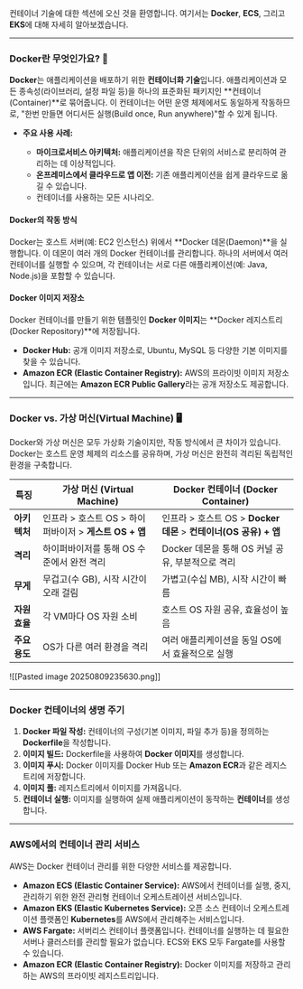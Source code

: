 

컨테이너 기술에 대한 섹션에 오신 것을 환영합니다. 여기서는 **Docker**, **ECS**, 그리고 **EKS**에 대해 자세히 알아보겠습니다.

---

### Docker란 무엇인가요? 🐳

**Docker**는 애플리케이션을 배포하기 위한 **컨테이너화 기술**입니다. 애플리케이션과 모든 종속성(라이브러리, 설정 파일 등)을 하나의 표준화된 패키지인 **컨테이너(Container)**로 묶어줍니다. 이 컨테이너는 어떤 운영 체제에서도 동일하게 작동하므로, "한번 만들면 어디서든 실행(Build once, Run anywhere)"할 수 있게 됩니다.

- **주요 사용 사례:**
    
    - **마이크로서비스 아키텍처:** 애플리케이션을 작은 단위의 서비스로 분리하여 관리하는 데 이상적입니다.
    - **온프레미스에서 클라우드로 앱 이전:** 기존 애플리케이션을 쉽게 클라우드로 옮길 수 있습니다.
    - 컨테이너를 사용하는 모든 시나리오.

#### Docker의 작동 방식

Docker는 호스트 서버(예: EC2 인스턴스) 위에서 **Docker 데몬(Daemon)**을 실행합니다. 이 데몬이 여러 개의 Docker 컨테이너를 관리합니다. 하나의 서버에서 여러 컨테이너를 실행할 수 있으며, 각 컨테이너는 서로 다른 애플리케이션(예: Java, Node.js)을 포함할 수 있습니다.

#### Docker 이미지 저장소

Docker 컨테이너를 만들기 위한 템플릿인 **Docker 이미지**는 **Docker 레지스트리(Docker Repository)**에 저장됩니다.

- **Docker Hub:** 공개 이미지 저장소로, Ubuntu, MySQL 등 다양한 기본 이미지를 찾을 수 있습니다.
- **Amazon ECR (Elastic Container Registry):** AWS의 프라이빗 이미지 저장소입니다. 최근에는 **Amazon ECR Public Gallery**라는 공개 저장소도 제공합니다.

---

### Docker vs. 가상 머신(Virtual Machine) 🖥️

Docker와 가상 머신은 모두 가상화 기술이지만, 작동 방식에서 큰 차이가 있습니다. Docker는 호스트 운영 체제의 리소스를 공유하며, 가상 머신은 완전히 격리된 독립적인 환경을 구축합니다.

| 특징        | 가상 머신 (Virtual Machine)                | Docker 컨테이너 (Docker Container)                     |
| --------- | -------------------------------------- | -------------------------------------------------- |
| **아키텍처**  | 인프라 > 호스트 OS > 하이퍼바이저 > **게스트 OS + 앱** | 인프라 > 호스트 OS > **Docker 데몬** > **컨테이너(OS 공유) + 앱** |
| **격리**    | 하이퍼바이저를 통해 OS 수준에서 완전 격리               | Docker 데몬을 통해 OS 커널 공유, 부분적으로 격리                   |
| **무게**    | 무겁고(수 GB), 시작 시간이 오래 걸림                | 가볍고(수십 MB), 시작 시간이 빠름                              |
| **자원 효율** | 각 VM마다 OS 자원 소비                        | 호스트 OS 자원 공유, 효율성이 높음                              |
| **주요 용도** | OS가 다른 여러 환경을 격리                       | 여러 애플리케이션을 동일 OS에서 효율적으로 실행                        |

![[Pasted image 20250809235630.png]]

---

### Docker 컨테이너의 생명 주기

1. **Docker 파일 작성:** 컨테이너의 구성(기본 이미지, 파일 추가 등)을 정의하는 **Dockerfile**을 작성합니다.
2. **이미지 빌드:** Dockerfile을 사용하여 **Docker 이미지**를 생성합니다.
3. **이미지 푸시:** Docker 이미지를 Docker Hub 또는 **Amazon ECR**과 같은 레지스트리에 저장합니다.
4. **이미지 풀:** 레지스트리에서 이미지를 가져옵니다.
5. **컨테이너 실행:** 이미지를 실행하여 실제 애플리케이션이 동작하는 **컨테이너**를 생성합니다.

---

### AWS에서의 컨테이너 관리 서비스

AWS는 Docker 컨테이너 관리를 위한 다양한 서비스를 제공합니다.

- **Amazon ECS (Elastic Container Service):** AWS에서 컨테이너를 실행, 중지, 관리하기 위한 완전 관리형 컨테이너 오케스트레이션 서비스입니다.
- **Amazon EKS (Elastic Kubernetes Service):** 오픈 소스 컨테이너 오케스트레이션 플랫폼인 **Kubernetes**를 AWS에서 관리해주는 서비스입니다.
- **AWS Fargate:** 서버리스 컨테이너 플랫폼입니다. 컨테이너를 실행하는 데 필요한 서버나 클러스터를 관리할 필요가 없습니다. ECS와 EKS 모두 Fargate를 사용할 수 있습니다.
- **Amazon ECR (Elastic Container Registry):** Docker 이미지를 저장하고 관리하는 AWS의 프라이빗 레지스트리입니다.
